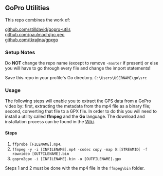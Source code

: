 ## GoPro Utilities

This repo combines the work of:

[github.com/stilldavid/gopro-utils](github.com/stilldavid/gopro-utils) <br>
[github.com/paulmach/go.geo]() <br>
[github.com/tkrajina/gpxgo]() <br>

### Setup Notes
Do **NOT** change the repo name (except to remove `-master` if present) or else you will have to go through every file and change the import statements!

Save this repo in your profile's Go directory. `C:\Users\USERNAME\go\src`

### Usage
The following steps will enable you to extract the GPS data from a GoPro video by: first, extracting the metadata from the mp4 file as a binary file; second, converting that file to a GPX file. In order to do this you will need to install a utility called **ffmpeg** and the **Go** language. The download and installation process can be found in the [Wiki](https://github.com/CenturyGIS/cei-gopro-utils/wiki/Installation-Guide).

#### Steps
1. `ffprobe [FILENAME].mp4`.
2. `ffmpeg -y -i [INFILENAME].mp4 -codec copy -map 0:[STREAMID] -f rawvideo [OUTFILENAME].bin`
3. `gopro2gpx -i [INFILENAME].bin -o [OUTFILENAME].gpx`

Steps 1 and 2 must be done with the mp4 file in the `ffmpeg\bin` folder.
